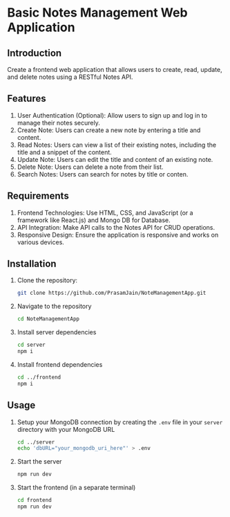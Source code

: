 # Basic Notes Management Web Application

## Introduction

Create a frontend web application that allows users to create, read, update, and delete notes using a RESTful Notes API.

## Features

1. User Authentication (Optional): Allow users to sign up and log in to manage their notes securely.
2. Create Note: Users can create a new note by entering a title and content.
3. Read Notes: Users can view a list of their existing notes, including the title and a snippet of the content.
4. Update Note: Users can edit the title and content of an existing note.
5. Delete Note: Users can delete a note from their list.
6. Search Notes: Users can search for notes by title or conten.

## Requirements

1. Frontend Technologies: Use HTML, CSS, and JavaScript (or a framework like React.js) and Mongo DB for Database.
2. API Integration: Make API calls to the Notes API for CRUD operations.
3. Responsive Design: Ensure the application is responsive and works on various devices.

## Installation

1. Clone the repository:

   ```bash
   git clone https://github.com/PrasamJain/NoteManagementApp.git
   ```
2. Navigate to the repository

    ```bash
    cd NoteManagementApp
    ```
3. Install server dependencies
    ```bash
    cd server
    npm i
    ```
4. Install frontend dependencies
    ```bash
    cd ../frontend
    npm i
    ```
## Usage

1. Setup your MongoDB connection by creating the `.env` file in your `server` directory with your MongoDB URL
   
    ```bash
    cd ../server
    echo 'dbURL="your_mongodb_uri_here"' > .env
    ```
3. Start the server
    ```bash
   npm run dev
   ```
4. Start the frontend (in a separate terminal)
    ```bash
    cd frontend
    npm run dev
    ```
